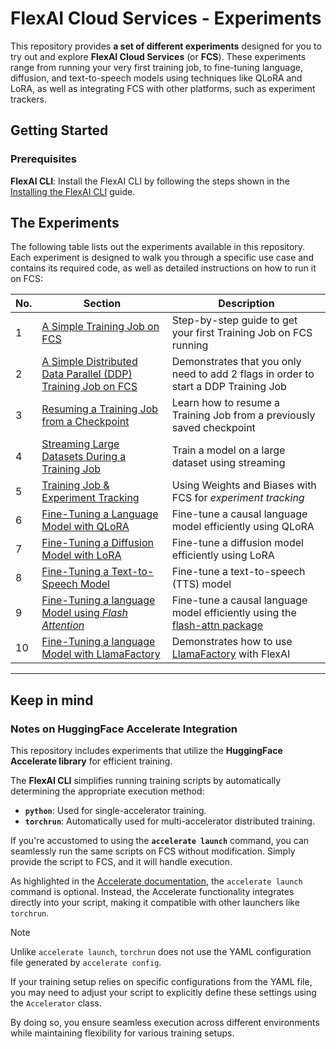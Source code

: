 # FlexAI Cloud Services - Experiments

This repository provides **a set of different experiments** designed for you to try out and explore **FlexAI Cloud Services** (or **FCS**). These experiments range from running your very first training job, to fine-tuning language, diffusion, and text-to-speech models using techniques like QLoRA and LoRA, as well as integrating FCS with other platforms, such as experiment trackers.

## Getting Started

### Prerequisites

**FlexAI CLI**: Install the FlexAI CLI by following the steps shown in the [Installing the FlexAI CLI](https://docs.flex.ai/cli-installation) guide.

## The Experiments

The following table lists out the experiments available in this repository. Each experiment is designed to walk you through a specific use case and contains its required code, as well as detailed instructions on how to run it on FCS:

| No. | Section                                                                                                                       | Description                                                                         |
| --- | ----------------------------------------------------------------------------------------------------------------------------- | ----------------------------------------------------------------------------------- |
| 1   | [A Simple Training Job on FCS](/experiments/running-a-simple-training-job/README.md)                                          | Step-by-step guide to get your first Training Job on FCS running                    |
| 2   | [A Simple Distributed Data Parallel (DDP) Training Job on FCS](/experiments/running-a-simple-training-job-with-ddp/README.md) | Demonstrates that you only need to add 2 flags in order to start a DDP Training Job |
| 3   | [Resuming a Training Job from a Checkpoint](/experiments/continuing-a-training-job-from-a-checkpoint/README.md)               | Learn how to resume a Training Job from a previously saved checkpoint               |
| 4   | [Streaming Large Datasets During a Training Job](/experiments/streaming-datasets/README.md)                                   | Train a model on a large dataset using streaming                                    |
| 5   | [Training Job & Experiment Tracking](/experiments/integrating-a-experiment-tracker/README.md)                                 | Using Weights and Biases with FCS for _experiment tracking_                         |
| 6   | [Fine-Tuning a Language Model with QLoRA](/experiments/qlora-ft-on-a-language-model/README.md)                                | Fine-tune a causal language model efficiently using QLoRA                           |
| 7   | [Fine-Tuning a Diffusion Model with LoRA](/experiments/lora-ft-on-a-diffusion-model/README.md)                                | Fine-tune a diffusion model efficiently using LoRA                                  |
| 8   | [Fine-Tuning a Text-to-Speech Model](/experiments/ft-on-a-tts-model/README.md)                                                | Fine-tune a text-to-speech (TTS) model                                             |
| 9   | [Fine-Tuning a language Model using _Flash Attention_](/experiments/flash-attention-ft-on-a-language-model/README.md)         | Fine-tune a causal language model efficiently using the [flash-attn package](https://github.com/Dao-AILab/flash-attention)                                             |
| 10  | [Fine-Tuning a language Model with LlamaFactory](/experiments/llama-factory/README.md)                                                                          | Demonstrates how to use [LlamaFactory](https://github.com/hiyouga/LLaMA-Factory) with FlexAI |

---

## Keep in mind

### Notes on HuggingFace Accelerate Integration

This repository includes experiments that utilize the **HuggingFace Accelerate library** for efficient training.

The **FlexAI CLI** simplifies running training scripts by automatically determining the appropriate execution method:

- **`python`**: Used for single-accelerator training.
- **`torchrun`**: Automatically used for multi-accelerator distributed training.

If you're accustomed to using the **`accelerate launch`** command, you can seamlessly run the same scripts on FCS without modification. Simply provide the script to FCS, and it will handle execution.

As highlighted in the [Accelerate documentation](https://huggingface.co/docs/accelerate/en/basic_tutorials/launch#using-accelerate-launch), the `accelerate launch` command is optional. Instead, the Accelerate functionality integrates directly into your script, making it compatible with other launchers like `torchrun`.

> [!NOTE]
>
> Unlike `accelerate launch`, `torchrun` does not use the YAML configuration file generated by `accelerate config`.
>
> If your training setup relies on specific configurations from the YAML file, you may need to adjust your script to explicitly define these settings using the `Accelerator` class.
>
> By doing so, you ensure seamless execution across different environments while maintaining flexibility for various training setups.
